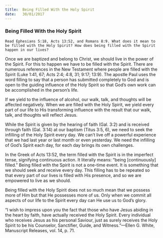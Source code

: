 ```yaml
---
title:  Being Filled With the Holy Spirit
date:   30/01/2017
---
```


### Being Filled With the Holy Spirit

`Read Ephesians 5:18, Acts 13:52, and Romans 8:9. What does it mean to be filled with the Holy Spirit? How does being filled with the Spirit happen in our lives?`

Once we are baptized and belong to Christ, we should live in the power of the Spirit. For this to happen we have to be filled with the Spirit. There are numerous references in the New Testament where people are filled with the Spirit (Luke 1:41, 67; Acts 2:4; 4:8, 31; 9:17; 13:9). The apostle Paul uses the word filling to say that a person has submitted completely to God and is open to the guiding influence of the Holy Spirit so that God’s own work can be accomplished in the person’s life. 

If we yield to the influence of alcohol, our walk, talk, and thoughts will be affected negatively. When we are filled with the Holy Spirit, we yield every part of our life to His transforming influence with the result that our walk, talk, and thoughts will reflect Jesus.

While the Spirit is given by the hearing of faith (Gal. 3:2) and is received through faith (Gal. 3:14) at our baptism (Titus 3:5, 6), we need to seek the infilling of the Holy Spirit every day. We can’t live off a powerful experience that we had last year or last month or even yesterday. We need the infilling of God’s Spirit each day, for each day brings its own challenges.

In the Greek of Acts 13:52, the term filled with the Spirit is in the imperfect tense, signifying continuous action. It literally means: “being [continuously] filled.” Being filled with the Spirit is not a one-time event. It is something that we should seek and receive every day. This filling has to be repeated so that every part of our lives is filled with His presence, and so we are empowered to live as we should. 

Being filled with the Holy Spirit does not so much mean that we possess more of Him but that He possesses more of us. Only when we commit all aspects of our life to the Spirit every day can He use us to God’s glory. 

“I wish to impress upon you the fact that those who have Jesus abiding in the heart by faith, have actually received the Holy Spirit. Every individual who receives Jesus as his personal Saviour, just as surely receives the Holy Spirit to be his Counselor, Sanctifier, Guide, and Witness.”—Ellen G. White, Manuscript Releases, vol. 14, p. 71.